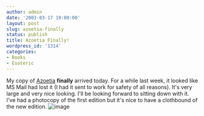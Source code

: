 ```yaml
---
author: admin
date: '2003-03-17 19:00:00'
layout: post
slug: azoetia-finally
status: publish
title: Azoetia Finally!
wordpress_id: '1314'
categories:
- Books
- Esoteric
---
```


My copy of [Azoetia](http://www.xoanon.net/) **finally** arrived today.
For a while last week, it looked like MS Mail had lost it (I had it sent
to work for safety of all reasons). It's very large and very nice
looking. I'll be looking forward to sitting down with it. I've had a
photocopy of the first edition but it's nice to have a clothbound of the
new edition. ![image](http://www.arcanology.com/images/az7.jpg)
